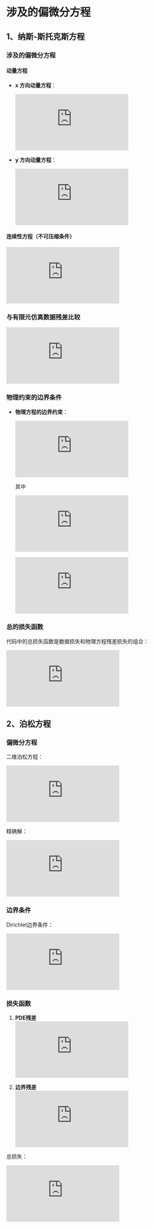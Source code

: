 # 涉及的偏微分方程

## 1、纳斯-斯托克斯方程

### 涉及的偏微分方程

#### 动量方程

- **x 方向动量方程**：
  
  ![公式](https://latex.codecogs.com/svg.latex?%5Cfrac%7B%5Cpartial%20u%7D%7B%5Cpartial%20t%7D%20&plus;%20%5Clambda_1%20%5Cleft(%20u%20%5Cfrac%7B%5Cpartial%20u%7D%7B%5Cpartial%20x%7D%20&plus;%20v%20%5Cfrac%7B%5Cpartial%20u%7D%7B%5Cpartial%20y%7D%20%5Cright)%20&plus;%20%5Cfrac%7B%5Cpartial%20p%7D%7B%5Cpartial%20x%7D%20-%20%5Clambda_2%20%5Cleft(%20%5Cfrac%7B%5Cpartial%5E2%20u%7D%7B%5Cpartial%20x%5E2%7D%20&plus;%20%5Cfrac%7B%5Cpartial%5E2%20u%7D%7B%5Cpartial%20y%5E2%7D%20%5Cright)%20%3D%200)

- **y 方向动量方程**：
  
  ![公式](https://latex.codecogs.com/svg.latex?%5Cfrac%7B%5Cpartial%20v%7D%7B%5Cpartial%20t%7D%20&plus;%20%5Clambda_1%20%5Cleft(%20u%20%5Cfrac%7B%5Cpartial%20v%7D%7B%5Cpartial%20x%7D%20&plus;%20v%20%5Cfrac%7B%5Cpartial%20v%7D%7B%5Cpartial%20y%7D%20%5Cright)%20&plus;%20%5Cfrac%7B%5Cpartial%20p%7D%7B%5Cpartial%20y%7D%20-%20%5Clambda_2%20%5Cleft(%20%5Cfrac%7B%5Cpartial%5E2%20v%7D%7B%5Cpartial%20x%5E2%7D%20&plus;%20%5Cfrac%7B%5Cpartial%5E2%20v%7D%7B%5Cpartial%20y%5E2%7D%20%5Cright)%20%3D%200)

#### 连续性方程（不可压缩条件）

![公式](https://latex.codecogs.com/svg.latex?%5Cfrac%7B%5Cpartial%20u%7D%7B%5Cpartial%20x%7D%20&plus;%20%5Cfrac%7B%5Cpartial%20v%7D%7B%5Cpartial%20y%7D%20%3D%200)

### 与有限元仿真数据残差比较

![公式](https://latex.codecogs.com/svg.latex?%5Cmathcal%7BL%7D_%7B%5Ctext%7Bdata%7D%7D%20%3D%20%5Csum_%7Bi%7D%20%5Cleft(%20(u_i%20-%20%5Chat%7Bu%7D_i)%5E2%20&plus;%20(v_i%20-%20%5Chat%7Bv%7D_i)%5E2%20%5Cright))

### 物理约束的边界条件

- **物理方程的边界约束**：
  
  ![公式](https://latex.codecogs.com/svg.latex?%5Cmathcal%7BL%7D_%7B%5Ctext%7Bpde%7D%7D%20%3D%20%5Csum_%7Bi%7D%20%5Cleft(%20f_%7Bu,i%7D%5E2%20&plus;%20f_%7Bv,i%7D%5E2%20%5Cright))
  
  其中
  
  ![公式](https://latex.codecogs.com/svg.latex?f_u%20%3D%20%5Cfrac%7B%5Cpartial%20u%7D%7B%5Cpartial%20t%7D%20&plus;%20%5Clambda_1%20%5Cleft(%20u%20%5Cfrac%7B%5Cpartial%20u%7D%7B%5Cpartial%20x%7D%20&plus;%20v%20%5Cfrac%7B%5Cpartial%20u%7D%7B%5Cpartial%20y%7D%20%5Cright)%20&plus;%20%5Cfrac%7B%5Cpartial%20p%7D%7B%5Cpartial%20x%7D%20-%20%5Clambda_2%20%5Cleft(%20%5Cfrac%7B%5Cpartial%5E2%20u%7D%7B%5Cpartial%20x%5E2%7D%20&plus;%20%5Cfrac%7B%5Cpartial%5E2%20u%7D%7B%5Cpartial%20y%5E2%7D%20%5Cright))
  
  ![公式](https://latex.codecogs.com/svg.latex?f_v%20%3D%20%5Cfrac%7B%5Cpartial%20v%7D%7B%5Cpartial%20t%7D%20&plus;%20%5Clambda_1%20%5Cleft(%20u%20%5Cfrac%7B%5Cpartial%20v%7D%7B%5Cpartial%20x%7D%20&plus;%20v%20%5Cfrac%7B%5Cpartial%20v%7D%7B%5Cpartial%20y%7D%20%5Cright)%20&plus;%20%5Cfrac%7B%5Cpartial%20p%7D%7B%5Cpartial%20y%7D%20-%20%5Clambda_2%20%5Cleft(%20%5Cfrac%7B%5Cpartial%5E2%20v%7D%7B%5Cpartial%20x%5E2%7D%20&plus;%20%5Cfrac%7B%5Cpartial%5E2%20v%7D%7B%5Cpartial%20y%5E2%7D%20%5Cright))

### 总的损失函数

代码中的总损失函数是数据损失和物理方程残差损失的组合：

![公式](https://latex.codecogs.com/svg.latex?%5Cmathcal%7BL%7D%20%3D%20%5Cmathcal%7BL%7D_%7B%5Ctext%7Bdata%7D%7D%20&plus;%20%5Cmathcal%7BL%7D_%7B%5Ctext%7Bpde%7D%7D)

## 2、泊松方程

### 偏微分方程

二维泊松方程：

![泊松方程](https://latex.codecogs.com/svg.latex?%5Cnabla%5E2%20u%20%3D%202x%20&plus;%202y%20%5Cquad%20%5Ctext%7Bin%7D%20%5B0,1%5D%5E2)

精确解：
  
![精确解](https://latex.codecogs.com/svg.latex?u(x,y)%20%3D%20%5Cfrac%7B1%7D%7B3%7D(x%5E3%20&plus;%20y%5E3))

### 边界条件

Dirichlet边界条件：
  
![边界条件](https://latex.codecogs.com/svg.latex?u%7C_%7B%5Cpartial%5COmega%7D%20%3D%20%5Cfrac%7B1%7D%7B3%7D(x%5E3%20&plus;%20y%5E3))

### 损失函数

1. **PDE残差**  
   ![PDE损失](https://latex.codecogs.com/svg.latex?%5Cmathcal%7BL%7D_%7Bpde%7D%20%3D%20%5Cmathbb%7BE%7D%5Cleft%5B%20(u_%7Bxx%7D%20&plus;%20u_%7Byy%7D%20-%202x%20-%202y)%5E2%20%5Cright%5D)

2. **边界残差**  
   ![BC损失](https://latex.codecogs.com/svg.latex?%5Cmathcal%7BL%7D_%7Bbc%7D%20%3D%20%5Cmathbb%7BE%7D%5Cleft%5B%20(u%20-%20%5Cfrac%7B1%7D%7B3%7D(x%5E3%20&plus;%20y%5E3))%5E2%20%5Cright%5D)

总损失：

![总损失](https://latex.codecogs.com/svg.latex?%5Cmathcal%7BL%7D%20%3D%20%5Cmathcal%7BL%7D_%7Bpde%7D%20&plus;%202%5Cmathcal%7BL%7D_%7Bbc%7D)
